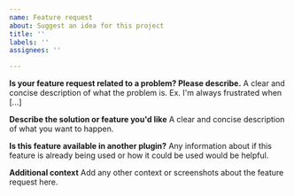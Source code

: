 ```yaml
---
name: Feature request
about: Suggest an idea for this project
title: ''
labels: ''
assignees: ''

---
```


**Is your feature request related to a problem? Please describe.**
A clear and concise description of what the problem is. Ex. I'm always frustrated when [...]

**Describe the solution or feature you'd like**
A clear and concise description of what you want to happen.

**Is this feature available in another plugin?**
Any information about if this feature is already being used or how it could be used would be helpful.

**Additional context**
Add any other context or screenshots about the feature request here.
